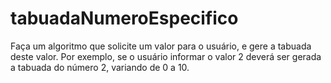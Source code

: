 # tabuadaNumeroEspecifico
Faça um algoritmo que solicite um valor para o usuário, e gere a tabuada deste valor.  Por exemplo, se o usuário informar o valor 2 deverá ser gerada a tabuada do número 2, variando de 0 a 10.
